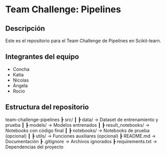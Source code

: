 # Team Challenge: Pipelines

## Descripción
Este es el repositorio para el Team Challenge de Pipelines en Scikit-learn.

## Integrantes del equipo
- Concha
- Katia
- Nicolas
- Ángela
- Rocio

## Estructura del repositorio

team-challenge-pipelines
┣ src/
┃ ┣ data/ → Dataset de entrenamiento y prueba
┃ ┣ models/ → Modelos entrenados
┃ ┣ result_notebooks/ → Notebooks con código final
┃ ┣ notebooks/ → Notebooks de prueba (opcional)
┃ ┣ utils/ → Funciones auxiliares (opcional)
┣ README.md → Documentación
┣ .gitignore → Archivos ignorados
┣ requirements.txt → Dependencias del proyecto